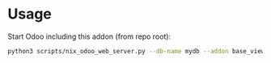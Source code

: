 # Usage

Start Odoo including this addon (from repo root):

```bash
python3 scripts/nix_odoo_web_server.py --db-name mydb --addon base_view_inheritance_extension
```
